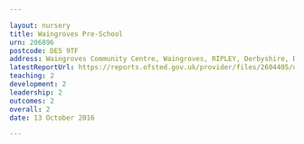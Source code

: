 ```yaml
---

layout: nursery
title: Waingroves Pre-School
urn: 206896
postcode: DE5 9TF
address: Waingroves Community Centre, Waingroves, RIPLEY, Derbyshire, DE5 9TF
latestReportUrl: https://reports.ofsted.gov.uk/provider/files/2604405/urn/206896.pdf
teaching: 2
development: 2
leadership: 2
outcomes: 2
overall: 2
date: 13 October 2016

---
```

